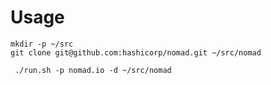 # Usage

```shell
mkdir -p ~/src
git clone git@github.com:hashicorp/nomad.git ~/src/nomad

```

```shell
 ./run.sh -p nomad.io -d ~/src/nomad
```
